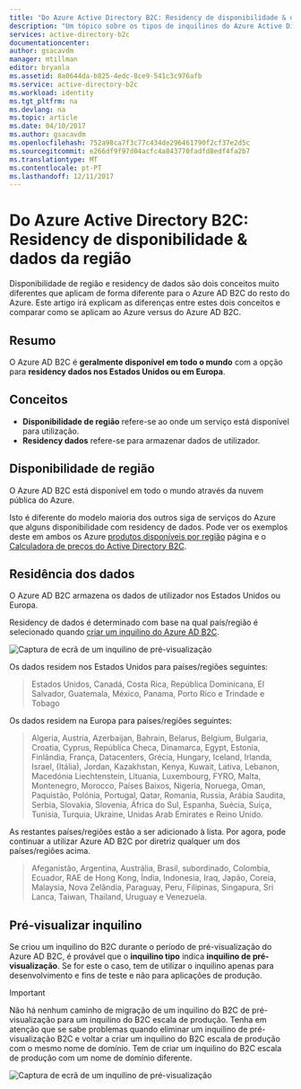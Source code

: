 ```yaml
---
title: "Do Azure Active Directory B2C: Residency de disponibilidade & dados da região | Microsoft Docs"
description: "Um tópico sobre os tipos de inquilinos do Azure Active Directory B2C"
services: active-directory-b2c
documentationcenter: 
author: gsacavdm
manager: mtillman
editor: bryanla
ms.assetid: 8a0644da-b825-4edc-8ce9-541c3c976afb
ms.service: active-directory-b2c
ms.workload: identity
ms.tgt_pltfrm: na
ms.devlang: na
ms.topic: article
ms.date: 04/10/2017
ms.author: gsacavdm
ms.openlocfilehash: 752a98ca7f3c77c434de296461790f2cf37e2d5c
ms.sourcegitcommit: e266df9f97d04acfc4a843770fadfd8edf4fa2b7
ms.translationtype: MT
ms.contentlocale: pt-PT
ms.lasthandoff: 12/11/2017
---
```

# <a name="azure-active-directory-b2c-region-availability--data-residency"></a>Do Azure Active Directory B2C: Residency de disponibilidade & dados da região
Disponibilidade de região e residency de dados são dois conceitos muito diferentes que aplicam de forma diferente para o Azure AD B2C do resto do Azure. Este artigo irá explicam as diferenças entre estes dois conceitos e comparar como se aplicam ao Azure versus do Azure AD B2C.

## <a name="summary"></a>Resumo
O Azure AD B2C é **geralmente disponível em todo o mundo** com a opção para **residency dados nos Estados Unidos ou em Europa**.

## <a name="concepts"></a>Conceitos
* **Disponibilidade de região** refere-se ao onde um serviço está disponível para utilização.
* **Residency dados** refere-se para armazenar dados de utilizador.

## <a name="region-availability"></a>Disponibilidade de região
O Azure AD B2C está disponível em todo o mundo através da nuvem pública do Azure. 

Isto é diferente do modelo maioria dos outros siga de serviços do Azure que alguns disponibilidade com residency de dados. Pode ver os exemplos deste em ambos os Azure [produtos disponíveis por região](https://azure.microsoft.com/regions/services/) página e o [Calculadora de preços do Active Directory B2C](https://azure.microsoft.com/pricing/details/active-directory-b2c/).

## <a name="data-residency"></a>Residência dos dados
O Azure AD B2C armazena os dados de utilizador nos Estados Unidos ou Europa.

Residency de dados é determinado com base na qual país/região é selecionado quando [criar um inquilino do Azure AD B2C](active-directory-b2c-get-started.md).

![Captura de ecrã de um inquilino de pré-visualização](./media/active-directory-b2c-reference-tenant-type/data-residency-b2c-tenant.png)

Os dados residem nos Estados Unidos para países/regiões seguintes:

> Estados Unidos, Canadá, Costa Rica, República Dominicana, El Salvador, Guatemala, México, Panama, Porto Rico e Trindade e Tobago

Os dados residem na Europa para países/regiões seguintes:

> Algeria, Austria, Azerbaijan, Bahrain, Belarus, Belgium, Bulgaria, Croatia, Cyprus, República Checa, Dinamarca, Egypt, Estonia, Finlândia, França, Datacenters, Grécia, Hungary, Iceland, Irlanda, Israel, (Itália), Jordan, Kazakhstan, Kenya, Kuwait, Lativa, Lebanon, Macedónia Liechtenstein, Lituania, Luxembourg, FYRO, Malta, Montenegro, Morocco, Países Baixos, Nigeria, Noruega, Oman, Paquistão, Polónia, Portugal, Qatar, Romania, Russia, Arábia Saudita, Serbia, Slovakia, Slovenia, África do Sul, Espanha, Suécia, Suíça, Tunisia, Turquia, Ukraine, Unidas Arab Emirates e Reino Unido.

As restantes países/regiões estão a ser adicionado à lista.  Por agora, pode continuar a utilizar Azure AD B2C por diretriz qualquer um dos países/regiões acima.

> Afeganistão, Argentina, Austrália, Brasil, subordinado, Colombia, Ecuador, RAE de Hong Kong, Índia, Indonesia, Iraq, Japão, Coreia, Malaysia, Nova Zelândia, Paraguay, Peru, Filipinas, Singapura, Sri Lanca, Taiwan, Thailand, Uruguay e Venezuela.

## <a name="preview-tenant"></a>Pré-visualizar inquilino
Se criou um inquilino do B2C durante o período de pré-visualização do Azure AD B2C, é provável que o **inquilino tipo** indica **inquilino de pré-visualização**. Se for este o caso, tem de utilizar o inquilino apenas para desenvolvimento e fins de teste e não para aplicações de produção.

> [!IMPORTANT]
> Não há nenhum caminho de migração de um inquilino do B2C de pré-visualização para um inquilino do B2C escala de produção. Tenha em atenção que se sabe problemas quando eliminar um inquilino de pré-visualização B2C e voltar a criar um inquilino do B2C escala de produção com o mesmo nome de domínio. Tem de criar um inquilino do B2C escala de produção com um nome de domínio diferente.


![Captura de ecrã de um inquilino de pré-visualização](./media/active-directory-b2c-reference-tenant-type/preview-b2c-tenant.png)
